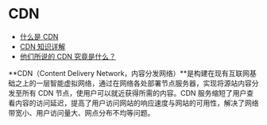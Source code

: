 # CDN

- [什么是 CDN](https://support.huaweicloud.com/productdesc-cdn/zh-cn_topic_0064907747.html)
- [CDN 知识详解](https://zhuanlan.zhihu.com/p/28939811)
- [他们所说的 CDN 究竟是什么？](https://mp.weixin.qq.com/s/WDUUsLy8GL2uYXmJ_cw0FQ)

**CDN（Content Delivery Network，内容分发网络）**是构建在现有互联网基础之上的一层智能虚拟网络，通过在网络各处部署节点服务器，实现将源站内容分发至所有 CDN 节点，使用户可以就近获得所需的内容。CDN 服务缩短了用户查看内容的访问延迟，提高了用户访问网站的响应速度与网站的可用性，解决了网络带宽小、用户访问量大、网点分布不均等问题。

